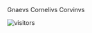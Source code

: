 Gnaevs Cornelivs Corvinvs

![visitors](https://visitor-badge.glitch.me/badge?page_id=GnaeusC/GnaeusC)
